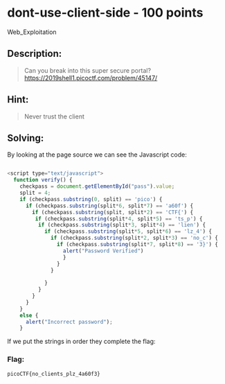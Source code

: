 # dont-use-client-side - 100 points
Web_Exploitation

## Description:
> Can you break into this super secure portal? https://2019shell1.picoctf.com/problem/45147/

## Hint:
> Never trust the client

## Solving:

By looking at the page source we can see the Javascript code:
```javascript

<script type="text/javascript">
  function verify() {
    checkpass = document.getElementById("pass").value;
    split = 4;
    if (checkpass.substring(0, split) == 'pico') {
      if (checkpass.substring(split*6, split*7) == 'a60f') {
        if (checkpass.substring(split, split*2) == 'CTF{') {
         if (checkpass.substring(split*4, split*5) == 'ts_p') {
          if (checkpass.substring(split*3, split*4) == 'lien') {
            if (checkpass.substring(split*5, split*6) == 'lz_4') {
              if (checkpass.substring(split*2, split*3) == 'no_c') {
                if (checkpass.substring(split*7, split*8) == '3}') {
                  alert("Password Verified")
                  }
                }
              }
      
            }
          }
        }
      }
    }
    else {
      alert("Incorrect password");
    }
```

If we put the strings in order they complete the flag:

### Flag: 

```
picoCTF{no_clients_plz_4a60f3}
```

